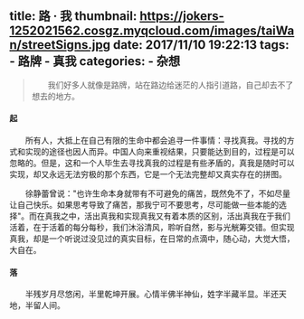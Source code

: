 title: 路 · 我
thumbnail: https://jokers-1252021562.cosgz.myqcloud.com/images/taiWan/streetSigns.jpg
date: 2017/11/10 19:22:13
tags: 
    - 路牌
    - 真我
categories:
    - 杂想
---

> 我们好多人就像是路牌，站在路边给迷茫的人指引道路，自己却去不了想去的地方。

#### 起

所有人，大抵上在自己有限的生命中都会追寻一件事情：寻找真我。寻找的方式和实现的途径也因人而异。中国人向来重视结果，只要能达到目的，过程是可以忽略的。但是，这和一个人毕生去寻找真我的过程是有些矛盾的，真我是随时可以实现，却又永远无法穷极的那个东西，它是一个无法完整却又真实存在的拼图。

徐静蕾曾说："也许生命本身就带有不可避免的痛苦，既然免不了，不如尽量让自己快乐。如果思考导致了痛苦，那我宁可不要思考，尽可能做一些本能的选择"。而在真我之中，活出真我和实现真我又有着本质的区别，活出真我在于我们活着，在于活着的每分每秒，我们沐浴清风，聆听自然，影与光觥筹交错。但实现真我，却是一个听说过没见过的真实目标，在日常的点滴中，随心动，大觉大悟，大自在。

#### 落

半残岁月尽悠闲，半里乾坤开展。心情半佛半神仙，姓字半藏半显。半还天地，半留人间。



<style type="text/css">
    p {
        text-indent: 2em
    }
</style>





